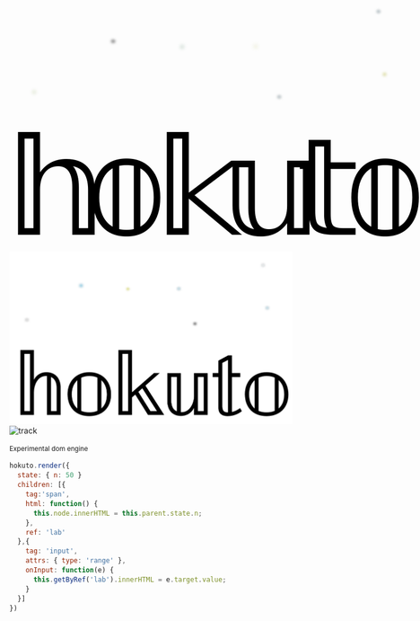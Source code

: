 
<div style="width:735px;height:448px;pointer-events: none;background-color:#FFFFFF00;position:relative;overflow:hidden;"><style>@keyframes shine{    0% {color: white;}    20% {color: yellow;}    23% {filter:blur(4px)}    26% {filter:blur(2x);font-size:0.5em}    50% {color: #88ddFF;font-size:1em}    90% {color: white;}    100% {color: transparent;}}</style><style>@keyframes shadow{    0% {opacity:1}  40% {opacity:1}    50% {opacity:0.2}  60% {opacity:1}    100% {opacity:1}}</style><div style="animation-name:shadow;animation-duration:5s;animation-timing-function:linear;animation-delay:0s;animation-iteration-count:infinite;animation-direction:alternate;filter:blur(0px);;z-index:1;font-family:Verdana;font-weight:400;color:#000000;opacity:1;position:absolute;transform-origin:center center;transform:translate(74.5px,335.5px) scale(12);font-size:20px" data-id="h">𝕙</div><div style="animation-name:shadow;animation-duration:5s;animation-timing-function:linear;animation-delay:0.2s;animation-iteration-count:infinite;animation-direction:alternate;filter:blur(0px);;z-index:1;font-family:Verdana;font-weight:400;color:#000000;opacity:1;position:absolute;transform-origin:center center;transform:translate(202.5px,335.5px) scale(12);font-size:20px" data-id="o">𝕠</div><div style="animation-name:shadow;animation-duration:5s;animation-timing-function:linear;animation-delay:0.4s;animation-iteration-count:infinite;animation-direction:alternate;filter:blur(0px);;z-index:1;font-family:Verdana;font-weight:400;color:#000000;opacity:1;position:absolute;transform-origin:center center;transform:translate(330.5px,335.5px) scale(12);font-size:20px" data-id="k">𝕜</div><div style="animation-name:shadow;animation-duration:5s;animation-timing-function:linear;animation-delay:0.6s;animation-iteration-count:infinite;animation-direction:alternate;filter:blur(0px);;z-index:1;font-family:Verdana;font-weight:400;color:#000000;opacity:1;position:absolute;transform-origin:center center;transform:translate(458.5px,335.5px) scale(12);font-size:20px" data-id="u">𝕦</div><div style="animation-name:shadow;animation-duration:5s;animation-timing-function:linear;animation-delay:0.8s;animation-iteration-count:infinite;animation-direction:alternate;filter:blur(0px);;z-index:1;font-family:Verdana;font-weight:400;color:#000000;opacity:1;position:absolute;transform-origin:center center;transform:translate(562.5px,335.5px) scale(12);font-size:20px" data-id="t">𝕥</div><div style="animation-name:shadow;animation-duration:5s;animation-timing-function:linear;animation-delay:1s;animation-iteration-count:infinite;animation-direction:alternate;filter:blur(0px);;z-index:1;font-family:Verdana;font-weight:400;color:#000000;opacity:1;position:absolute;transform-origin:center center;transform:translate(663.5px,335.5px) scale(12);font-size:20px" data-id="o1">𝕠</div><div style="width:10px;text-align:center;height:10px;line-height:10px;animation-name:shine;animation-duration:1s;animation-timing-function:linear;animation-delay:0s;animation-iteration-count:infinite;text-shadow:0 0 1px black;filter:blur(0px) blur(2px);;z-index:1;font-family:Verdana;font-weight:400;color:#000000;opacity:1;position:absolute;transform-origin:center center;transform:translate(653px,33px);font-size:20px" data-id="s1">*</div><div style="width:10px;text-align:center;height:10px;line-height:10px;animation-name:shine;animation-duration:1.3s;animation-timing-function:linear;animation-delay:0.3s;animation-iteration-count:infinite;text-shadow:0 0 1px black;filter:blur(0px) blur(2px);;z-index:2;font-family:Verdana;font-weight:400;color:#000000;opacity:1;position:absolute;transform-origin:center center;transform:translate(664px,144px);font-size:20px" data-id="s2">*</div><div style="width:10px;text-align:center;height:10px;line-height:10px;animation-name:shine;animation-duration:0.5s;animation-timing-function:linear;animation-delay:0.4s;animation-iteration-count:infinite;text-shadow:0 0 1px black;filter:blur(0px) blur(2px);;z-index:2;font-family:Verdana;font-weight:400;color:#000000;opacity:1;position:absolute;transform-origin:center center;transform:translate(476px,185px);font-size:20px" data-id="s3">*</div><div style="width:10px;text-align:center;height:10px;line-height:10px;animation-name:shine;animation-duration:0.7s;animation-timing-function:linear;animation-delay:0.25s;animation-iteration-count:infinite;text-shadow:0 0 1px black;filter:blur(0px) blur(2px);;z-index:2;font-family:Verdana;font-weight:400;color:#000000;opacity:1;position:absolute;transform-origin:center center;transform:translate(434px,94px);font-size:20px" data-id="s4">*</div><div style="width:10px;text-align:center;height:10px;line-height:10px;animation-name:shine;animation-duration:1.1s;animation-timing-function:linear;animation-delay:0.25s;animation-iteration-count:infinite;text-shadow:0 0 1px black;filter:blur(0px) blur(2px);;z-index:2;font-family:Verdana;font-weight:400;color:#000000;opacity:1;position:absolute;transform-origin:center center;transform:translate(303px,94px);font-size:20px" data-id="s5">*</div><div style="width:10px;text-align:center;height:10px;line-height:10px;animation-name:shine;animation-duration:.77s;animation-timing-function:linear;animation-delay:0.3s;animation-iteration-count:infinite;text-shadow:0 0 1px black;filter:blur(0px) blur(2px);;z-index:2;font-family:Verdana;font-weight:400;color:#000000;opacity:1;position:absolute;transform-origin:center center;transform:translate(180px,86px);font-size:20px" data-id="s6">*</div><div style="width:10px;text-align:center;height:10px;line-height:10px;animation-name:shine;animation-duration:1.11s;animation-timing-function:linear;animation-delay:.33s;animation-iteration-count:infinite;text-shadow:0 0 1px black;filter:blur(0px) blur(2px);;z-index:2;font-family:Verdana;font-weight:400;color:#000000;opacity:1;position:absolute;transform-origin:center center;transform:translate(39px,175px);font-size:20px" data-id="s7">*</div></div>

![hokuto](hokuto.png)
![track](https://click.jmvc.org/p/fEtBzv7O/1)

<small>Experimental dom engine</small>


``` js
hokuto.render({
  state: { n: 50 }
  children: [{
    tag:'span',
    html: function() {
      this.node.innerHTML = this.parent.state.n;
    },
    ref: 'lab'
  },{
    tag: 'input',
    attrs: { type: 'range' },
    onInput: function(e) {
      this.getByRef('lab').innerHTML = e.target.value;
    }
  }]
})
```


  
